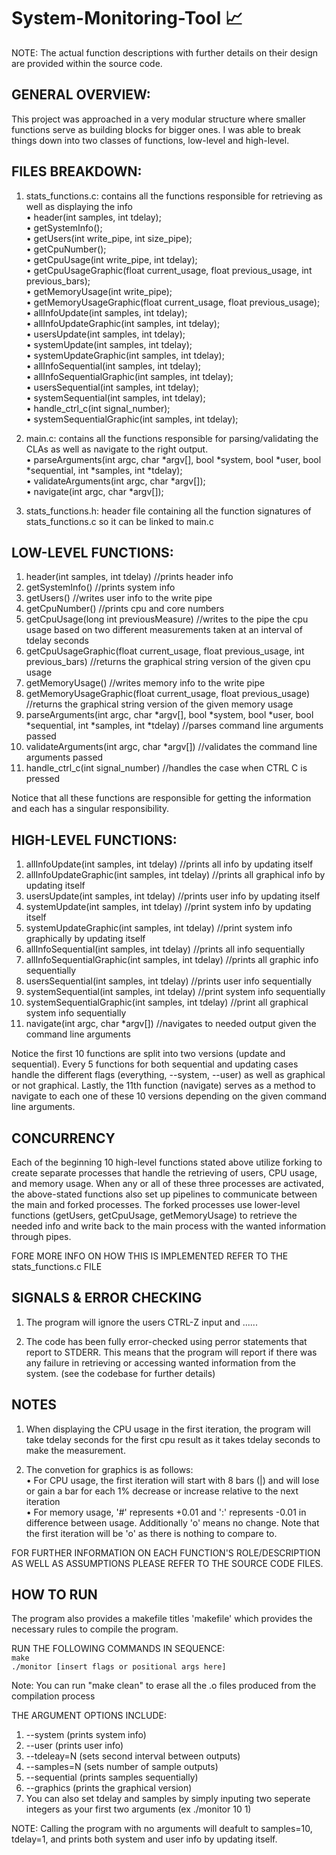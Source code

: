 # System-Monitoring-Tool 📈

NOTE: The actual function descriptions with further details on their design are provided within the source code.

## GENERAL OVERVIEW:

This project was approached in a very modular structure where smaller functions serve as building blocks for bigger ones.
I was able to break things down into two classes of functions, low-level and high-level.

## FILES BREAKDOWN:

1. stats_functions.c: contains all the functions responsible for retrieving as well as displaying the info
   <br /> • header(int samples, int tdelay);
   <br />• getSystemInfo();
   <br />• getUsers(int write_pipe, int size_pipe);
   <br />• getCpuNumber();
   <br />• getCpuUsage(int write_pipe, int tdelay);
   <br />• getCpuUsageGraphic(float current_usage, float previous_usage, int previous_bars);
   <br />• getMemoryUsage(int write_pipe);
   <br />• getMemoryUsageGraphic(float current_usage, float previous_usage);
   <br />• allInfoUpdate(int samples, int tdelay);
   <br />• allInfoUpdateGraphic(int samples, int tdelay);
   <br />• usersUpdate(int samples, int tdelay);
   <br />• systemUpdate(int samples, int tdelay);
   <br />• systemUpdateGraphic(int samples, int tdelay);
   <br />• allInfoSequential(int samples, int tdelay);
   <br />• allInfoSequentialGraphic(int samples, int tdelay);
   <br />• usersSequential(int samples, int tdelay);
   <br />• systemSequential(int samples, int tdelay);
   <br />• handle_ctrl_c(int signal_number);
   <br />• systemSequentialGraphic(int samples, int tdelay);

2. main.c: contains all the functions responsible for parsing/validating the CLAs as well as navigate to the right output.
   <br />• parseArguments(int argc, char *argv[], bool *system, bool *user, bool *sequential, int *samples, int *tdelay);
   <br />• validateArguments(int argc, char \*argv[]);
   <br />• navigate(int argc, char \*argv[]);

3. stats_functions.h: header file containing all the function signatures of stats_functions.c so it can be linked to main.c

## LOW-LEVEL FUNCTIONS:

1. header(int samples, int tdelay) //prints header info
2. getSystemInfo() //prints system info
3. getUsers() //writes user info to the write pipe
4. getCpuNumber() //prints cpu and core numbers
5. getCpuUsage(long int previousMeasure) //writes to the pipe the cpu usage based on two different measurements taken at an interval of tdelay seconds
6. getCpuUsageGraphic(float current_usage, float previous_usage, int previous_bars) //returns the graphical string version of the given cpu usage
7. getMemoryUsage() //writes memory info to the write pipe
8. getMemoryUsageGraphic(float current_usage, float previous_usage) //returns the graphical string version of the given memory usage
9. parseArguments(int argc, char *argv[], bool *system, bool *user, bool *sequential, int *samples, int *tdelay) //parses command line arguments passed
10. validateArguments(int argc, char \*argv[]) //validates the command line arguments passed
11. handle_ctrl_c(int signal_number) //handles the case when CTRL C is pressed

Notice that all these functions are responsible for getting the information and each has a singular responsibility.

## HIGH-LEVEL FUNCTIONS:

1. allInfoUpdate(int samples, int tdelay) //prints all info by updating itself
2. allInfoUpdateGraphic(int samples, int tdelay) //prints all graphical info by updating itself
3. usersUpdate(int samples, int tdelay) //prints user info by updating itself
4. systemUpdate(int samples, int tdelay) //print system info by updating itself
5. systemUpdateGraphic(int samples, int tdelay) //print system info graphically by updating itself
6. allInfoSequential(int samples, int tdelay) //prints all info sequentially
7. allInfoSequentialGraphic(int samples, int tdelay) //prints all graphic info sequentially
8. usersSequential(int samples, int tdelay) //prints user info sequentially
9. systemSequential(int samples, int tdelay) //print system info sequentially
10. systemSequentialGraphic(int samples, int tdelay) //print all graphical system info sequentially
11. navigate(int argc, char \*argv[]) //navigates to needed output given the command line arguments

Notice the first 10 functions are split into two versions (update and sequential). Every 5 functions for both sequential and updating cases handle the different flags (everything, --system, --user) as well as graphical or not graphical. Lastly, the 11th function (navigate) serves as a method to navigate to each one of these 10 versions depending on the given command line arguments.

## CONCURRENCY

Each of the beginning 10 high-level functions stated above utilize forking to create separate processes that handle the retrieving of users, CPU usage, and memory usage. When any or all of these three processes are activated, the above-stated functions also set up pipelines to communicate between the main and forked processes. The forked processes use lower-level functions (getUsers, getCpuUsage, getMemoryUsage) to retrieve the needed info and write back to the main process with the wanted information through pipes.

FORE MORE INFO ON HOW THIS IS IMPLEMENTED REFER TO THE stats_functions.c FILE

## SIGNALS & ERROR CHECKING

1. The program will ignore the users CTRL-Z input and ......

2. The code has been fully error-checked using perror statements that report to STDERR. This means that the program will report if there was any failure in retrieving or accessing wanted information from the system. (see the codebase for further details)

## NOTES

1. When displaying the CPU usage in the first iteration, the program will take tdelay seconds for the first cpu result as it takes tdelay seconds to make the measurement.

2. The convetion for graphics is as follows:
   <br />• For CPU usage, the first iteration will start with 8 bars (|) and will lose or gain a bar for each 1% decrease or increase relative to the next iteration
   <br />• For memory usage, '#' represents +0.01 and ':' represents -0.01 in difference between usage. Additionally 'o' means no change. Note that the first iteration will be 'o' as there is nothing to compare to.

FOR FURTHER INFORMATION ON EACH FUNCTION'S ROLE/DESCRIPTION AS WELL AS ASSUMPTIONS PLEASE REFER TO THE SOURCE CODE FILES.

## HOW TO RUN

The program also provides a makefile titles 'makefile' which provides the necessary rules to compile the program.

RUN THE FOLLOWING COMMANDS IN SEQUENCE:
<br /> `make`
<br /> `./monitor [insert flags or positional args here]`

Note: You can run "make clean" to erase all the .o files produced from the compilation process

THE ARGUMENT OPTIONS INCLUDE:

1. --system (prints system info)
2. --user (prints user info)
3. --tdeleay=N (sets second interval between outputs)
4. --samples=N (sets number of sample outputs)
5. --sequential (prints samples sequentially)
6. --graphics (prints the graphical version)
7. You can also set tdelay and samples by simply inputing two seperate integers as your first two arguments (ex ./monitor 10 1)

NOTE: Calling the program with no arguments will deafult to samples=10, tdelay=1, and prints both system and user info by updating itself.

